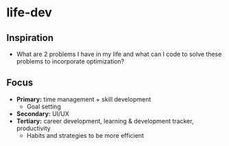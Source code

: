 # life-dev
## Inspiration
- What are 2 problems I have in my life and what can I code to solve these problems to incorporate optimization?
## Focus
- **Primary:** time management + skill development
  - Goal setting
- **Secondary:** UI/UX
- **Tertiary:** career development, learning & development tracker, productivity
  - Habits and strategies to be more efficient